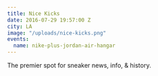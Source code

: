 ```yaml
---
title: Nice Kicks
date: 2016-07-29 19:57:00 Z
city: LA
image: "/uploads/nice-kicks.png"
events:
  name: nike-plus-jordan-air-hangar
---
```


The premier spot for sneaker news, info, & history.
